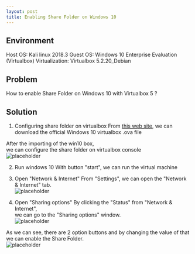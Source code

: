 ```yaml
---
layout: post
title: Enabling Share Folder on Windows 10
---
```


## Environment
Host OS: Kali linux 2018.3
Guest OS: Windows 10 Enterprise Evaluation (Virtualbox)
Virtualization: Virtualbox 5.2.20_Debian

## Problem
How to enable Share Folder on Windows 10 with Virtualbox 5 ?

## Solution
1. Configuring share folder on virtualbox
From <a href="https://developer.microsoft.com/en-us/microsoft-edge/tools/vms/">this web site</a>, we can download the official Windows 10 virtualbox .ova file

After the importing of the win10 box,  
we can configure the share folder on virtualbox console  
![placeholder](https://inar1.github.io/public/images/2018-12-05-09-49-17.png)  

2. Run windows 10
With button "start", we can run the virtual machine  

3. Open "Network & Internet"
From "Settings", we can open the "Network & Internet" tab.  
![placeholder](https://inar1.github.io/public/images/2018-12-05-09-50-24.png)

4. Open "Sharing options"
By clicking the "Status" from "Network & Internet",  
we can go to the "Sharing options" window.  
![placeholder](https://inar1.github.io/public/images/2018-12-05-09-51-13.png)  

As we can see, there are 2 option buttons and by changing the value of that  
we can enable the Share Folder.  
![placeholder](https://inar1.github.io/public/images/2018-12-05-09-53-13.png)
